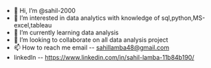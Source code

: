 - 👋 Hi, I’m @sahil-2000
- 👀 I’m interested in data analytics with knowledge of sql,python,MS-excel,tableau
- 🌱 I’m currently learning data analysis
- 💞️ I’m looking to collaborate on all data analysis project 
- 📫 How to reach me email -- sahillamba48@gmail.com
- linkedIn -- https://www.linkedin.com/in/sahil-lamba-11b84b190/

<!---
sahil-2000/sahil-2000 is a ✨ special ✨ repository because its `README.md` (this file) appears on your GitHub profile.
You can click the Preview link to take a look at your changes.
--->
